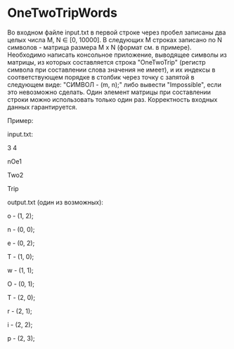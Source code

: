 # OneTwoTripWords
Во входном файле input.txt в первой строке через пробел записаны два целых числа M, N ∈ [0, 10000]. В следующих M строках записано по N символов - матрица размера M x N (формат см. в примере). Необходимо написать консольное приложение, выводящее символы из матрицы, из которых составляется строка "OneTwoTrip" (регистр символа при составлении слова значения не имеет), и их индексы в соответствующем порядке в столбик через точку с запятой в следующем виде: "СИМВОЛ - (m, n);" либо вывести "Impossible", если это невозможно сделать. Один элемент матрицы при составлении строки можно использовать только один раз. Корректность входных данных гарантируется.

Пример:

input.txt:

3 4

nOe1

Two2

Trip

output.txt (один из возможных):

o - (1, 2);

n - (0, 0);

e - (0, 2);

T - (1, 0);

w - (1, 1);

O - (0, 1);

T - (2, 0);

r - (2, 1);

i - (2, 2);

p - (2, 3);

